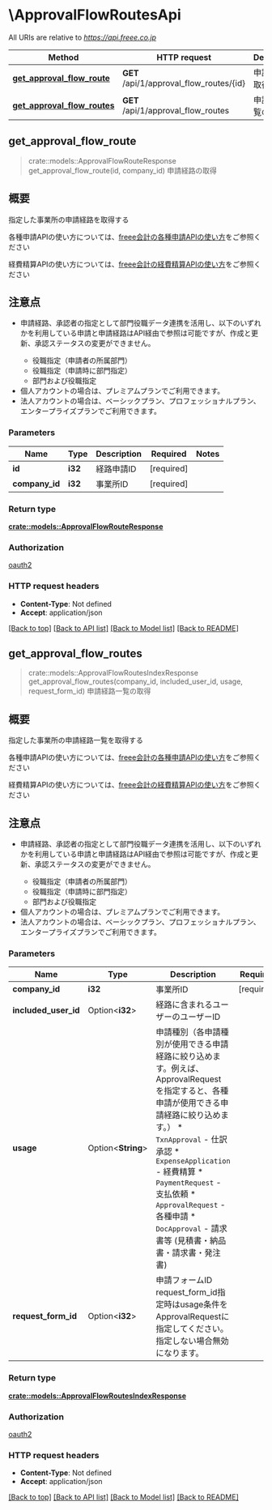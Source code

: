 # \ApprovalFlowRoutesApi

All URIs are relative to *https://api.freee.co.jp*

Method | HTTP request | Description
------------- | ------------- | -------------
[**get_approval_flow_route**](ApprovalFlowRoutesApi.md#get_approval_flow_route) | **GET** /api/1/approval_flow_routes/{id} | 申請経路の取得
[**get_approval_flow_routes**](ApprovalFlowRoutesApi.md#get_approval_flow_routes) | **GET** /api/1/approval_flow_routes | 申請経路一覧の取得



## get_approval_flow_route

> crate::models::ApprovalFlowRouteResponse get_approval_flow_route(id, company_id)
申請経路の取得

 <h2 id=\"\">概要</h2>  <p>指定した事業所の申請経路を取得する</p>  <p>各種申請APIの使い方については、<a href=\"https://developer.freee.co.jp/tips/accounting-approval-requests\" target=\"_blank\">freee会計の各種申請APIの使い方</a>をご参照ください</p> <p>経費精算APIの使い方については、<a href=\"https://developer.freee.co.jp/tips/accounting-expense-applications\" target=\"_blank\">freee会計の経費精算APIの使い方</a>をご参照ください</p>  <h2 id=\"\">注意点</h2>  <ul>   <li>     <p>申請経路、承認者の指定として部門役職データ連携を活用し、以下のいずれかを利用している申請と申請経路はAPI経由で参照は可能ですが、作成と更新、承認ステータスの変更ができません。</p>     <ul>       <li>役職指定（申請者の所属部門）</li>       <li>役職指定（申請時に部門指定）</li>       <li>部門および役職指定</li>     </ul>   </li>   <li>個人アカウントの場合は、プレミアムプランでご利用できます。</li>   <li>法人アカウントの場合は、ベーシックプラン、プロフェッショナルプラン、エンタープライズプランでご利用できます。</li> </ul>

### Parameters


Name | Type | Description  | Required | Notes
------------- | ------------- | ------------- | ------------- | -------------
**id** | **i32** | 経路申請ID | [required] |
**company_id** | **i32** | 事業所ID | [required] |

### Return type

[**crate::models::ApprovalFlowRouteResponse**](approvalFlowRouteResponse.md)

### Authorization

[oauth2](../README.md#oauth2)

### HTTP request headers

- **Content-Type**: Not defined
- **Accept**: application/json

[[Back to top]](#) [[Back to API list]](../README.md#documentation-for-api-endpoints) [[Back to Model list]](../README.md#documentation-for-models) [[Back to README]](../README.md)


## get_approval_flow_routes

> crate::models::ApprovalFlowRoutesIndexResponse get_approval_flow_routes(company_id, included_user_id, usage, request_form_id)
申請経路一覧の取得

 <h2 id=\"\">概要</h2>  <p>指定した事業所の申請経路一覧を取得する</p>  <p>各種申請APIの使い方については、<a href=\"https://developer.freee.co.jp/tips/accounting-approval-requests\" target=\"_blank\">freee会計の各種申請APIの使い方</a>をご参照ください</p> <p>経費精算APIの使い方については、<a href=\"https://developer.freee.co.jp/tips/accounting-expense-applications\" target=\"_blank\">freee会計の経費精算APIの使い方</a>をご参照ください</p>  <h2 id=\"\">注意点</h2>  <ul>   <li>     <p>申請経路、承認者の指定として部門役職データ連携を活用し、以下のいずれかを利用している申請と申請経路はAPI経由で参照は可能ですが、作成と更新、承認ステータスの変更ができません。</p>     <ul>       <li>役職指定（申請者の所属部門）</li>       <li>役職指定（申請時に部門指定）</li>       <li>部門および役職指定</li>     </ul>   </li>   <li>個人アカウントの場合は、プレミアムプランでご利用できます。</li>   <li>法人アカウントの場合は、ベーシックプラン、プロフェッショナルプラン、エンタープライズプランでご利用できます。</li> </ul>

### Parameters


Name | Type | Description  | Required | Notes
------------- | ------------- | ------------- | ------------- | -------------
**company_id** | **i32** | 事業所ID | [required] |
**included_user_id** | Option<**i32**> | 経路に含まれるユーザーのユーザーID |  |
**usage** | Option<**String**> | 申請種別（各申請種別が使用できる申請経路に絞り込めます。例えば、ApprovalRequest を指定すると、各種申請が使用できる申請経路に絞り込めます。） * `TxnApproval` - 仕訳承認 * `ExpenseApplication` - 経費精算 * `PaymentRequest` - 支払依頼 * `ApprovalRequest` - 各種申請 * `DocApproval` - 請求書等 (見積書・納品書・請求書・発注書) |  |
**request_form_id** | Option<**i32**> | 申請フォームID request_form_id指定時はusage条件をApprovalRequestに指定してください。指定しない場合無効になります。 |  |

### Return type

[**crate::models::ApprovalFlowRoutesIndexResponse**](approvalFlowRoutesIndexResponse.md)

### Authorization

[oauth2](../README.md#oauth2)

### HTTP request headers

- **Content-Type**: Not defined
- **Accept**: application/json

[[Back to top]](#) [[Back to API list]](../README.md#documentation-for-api-endpoints) [[Back to Model list]](../README.md#documentation-for-models) [[Back to README]](../README.md)

